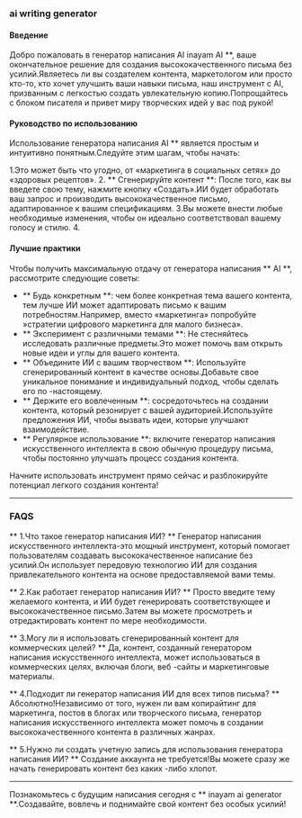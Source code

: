 ### ai writing generator

#### Введение
Добро пожаловать в генератор написания AI inayam AI **, ваше окончательное решение для создания высококачественного письма без усилий.Являетесь ли вы создателем контента, маркетологом или просто кто-то, кто хочет улучшить ваши навыки письма, наш инструмент с AI, призванным с легкостью создать увлекательную копию.Попрощайтесь с блоком писателя и привет миру творческих идей у ​​вас под рукой!

#### Руководство по использованию
Использование генератора написания AI ** является простым и интуитивно понятным.Следуйте этим шагам, чтобы начать:

1.Это может быть что угодно, от «маркетинга в социальных сетях» до «здоровых рецептов».
2. ** Сгенерируйте контент **: После того, как вы введете свою тему, нажмите кнопку «Создать».ИИ будет обработать ваш запрос и производить высококачественное письмо, адаптированное к вашим спецификациям.
3.Вы можете внести любые необходимые изменения, чтобы он идеально соответствовал вашему голосу и стилю.
4.

#### Лучшие практики
Чтобы получить максимальную отдачу от генератора написания ** AI **, рассмотрите следующие советы:

- ** Будь конкретным **: чем более конкретная тема вашего контента, тем лучше ИИ может адаптировать письмо к вашим потребностям.Например, вместо «маркетинга» попробуйте »стратегии цифрового маркетинга для малого бизнеса».
- ** Эксперимент с различными темами **: Не стесняйтесь исследовать различные предметы.Это может помочь вам открыть новые идеи и углы для вашего контента.
- ** Объедините ИИ с вашим творчеством **: Используйте сгенерированный контент в качестве основы.Добавьте свое уникальное понимание и индивидуальный подход, чтобы сделать его по -настоящему.
- ** Держите его вовлеченным **: сосредоточьтесь на создании контента, который резонирует с вашей аудиторией.Используйте предложения ИИ, чтобы вызвать идеи, которые улучшают взаимодействие.
- ** Регулярное использование **: включите генератор написания искусственного интеллекта в свою обычную процедуру письма, чтобы постоянно улучшать процесс создания контента.

Начните использовать инструмент прямо сейчас и разблокируйте потенциал легкого создания контента!

---

### FAQS

** 1.Что такое генератор написания ИИ? **
Генератор написания искусственного интеллекта-это мощный инструмент, который помогает пользователям создавать высококачественное написание без усилий.Он использует передовую технологию ИИ для создания привлекательного контента на основе предоставляемой вами темы.

** 2.Как работает генератор написания ИИ? **
Просто введите тему желаемого контента, и ИИ будет генерировать соответствующее и высококачественное письмо.Затем вы можете просмотреть и отредактировать контент по мере необходимости.

** 3.Могу ли я использовать сгенерированный контент для коммерческих целей? **
Да, контент, созданный генератором написания искусственного интеллекта, может использоваться в коммерческих целях, включая блоги, веб -сайты и маркетинговые материалы.

** 4.Подходит ли генератор написания ИИ для всех типов письма? **
Абсолютно!Независимо от того, нужен ли вам копирайтинг для маркетинга, постов в блогах или творческого письма, генератор написания искусственного интеллекта может помочь в создании высококачественного контента в различных жанрах.

** 5.Нужно ли создать учетную запись для использования генератора написания ИИ? **
Создание аккаунта не требуется!Вы можете сразу же начать генерировать контент без каких -либо хлопот.

---

Познакомьтесь с будущим написания сегодня с ** inayam ai generator **.Создавайте, вовлечь и поднимайте свой контент без особых усилий!